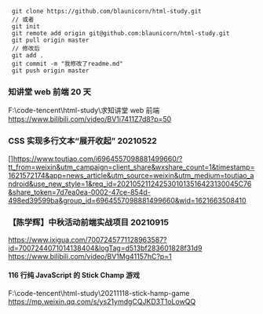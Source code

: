 
```
 git clone https://github.com/blaunicorn/html-study.git
 // 或者
 git init
 git remote add origin git@github.com:blaunicorn/html-study.git
 git pull origin master
 // 修改后
 git add .
 git commit -m "我修改了readme.md"
 git push origin master
```

### 知讲堂 web 前端 20 天

F:\code-tencent\html-study\求知讲堂 web 前端
https://www.bilibili.com/video/BV1i7411Z7d8?p=50

### CSS 实现多行文本“展开收起” 20210522

[]https://www.toutiao.com/i6964557098881499660/?tt_from=weixin&utm_campaign=client_share&wxshare_count=1&timestamp=1621572174&app=news_article&utm_source=weixin&utm_medium=toutiao_android&use_new_style=1&req_id=2021052112425301013516423130045C76&share_token=7d7ea0ea-0002-47ce-854d-498ed39599ba&group_id=6964557098881499660&wid=1621663508410

### 【陈学辉】中秋活动前端实战项目 20210915

https://www.ixigua.com/7007245771128963587?id=7007244071014138404&logTag=d513bf283601828f31d9
https://www.bilibili.com/video/BV1Mg41157hC?p=1

#### 116 行纯 JavaScript 的 Stick Champ 游戏

F:\code-tencent\html-study\20211118-stick-hamp-game
https://mp.weixin.qq.com/s/ys21ymdgCQJKD3T1oLowQQ
